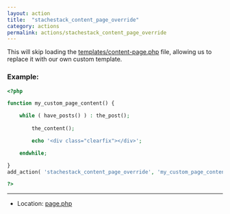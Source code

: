 ```yaml
---
layout: action
title:  "stachestack_content_page_override"
category: actions
permalink: actions/stachestack_content_page_override
---
```


This will skip loading the [templates/content-page.php](https://github.com/StacheStack/StacheStack/blob/master/templates/content-page.php) file, allowing us to replace it with our own custom template.

### Example:

```php
<?php

function my_custom_page_content() {

	while ( have_posts() ) : the_post();
		
		the_content();

		echo '<div class="clearfix"></div>';

	endwhile;

}
add_action( 'stachestack_content_page_override', 'my_custom_page_content' );

?>
```

<hr>

* Location: [page.php](https://github.com/StacheStack/StacheStack/blob/master/page.php)